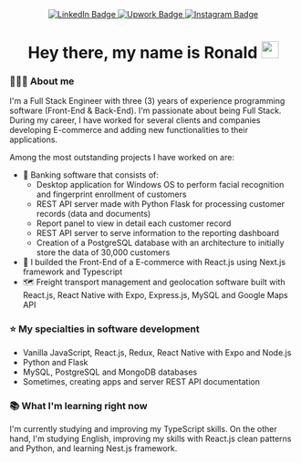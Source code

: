 <div id="header" align="center">
  <div id="badges">
    <a href="https://www.linkedin.com/in/abusalehronald/">
      <img src="https://img.shields.io/badge/LinkedIn-blue?style=for-the-badge&logo=linkedin&logoColor=white" alt="LinkedIn Badge"/>
    </a>
    <a href="https://www.upwork.com/freelancers/~01ec34398bf3523bb0">
      <img src="https://img.shields.io/badge/Upwork-brightgreen?style=for-the-badge&logo=upwork&logoColor=white" alt="Upwork Badge"/>
    </a>
    <a href="https://www.instagram.com/abusalehronald/">
      <img src="https://img.shields.io/badge/Instagram-red?style=for-the-badge&logo=instagram&logoColor=white" alt="Instagram Badge"/>
    </a>
  </div>
  
  <h1>
    Hey there, my name is Ronald
    <img src="https://media.giphy.com/media/hvRJCLFzcasrR4ia7z/giphy.gif" width="30px"/>
  </h1>
</div>

### 👨🏻‍💻 About me
I'm a Full Stack Engineer with three (3) years of experience programming software (Front-End & Back-End). I'm passionate about being Full Stack. During my career, I have worked for several clients and companies developing E-commerce and adding new functionalities to their applications.

Among the most outstanding projects I have worked on are:
* 🏦 Banking software that consists of:
  * Desktop application for Windows OS to perform facial recognition and fingerprint enrollment of customers
  * REST API server made with Python Flask for processing customer records (data and documents)
  * Report panel to view in detail each customer record
  * REST API server to serve information to the reporting dashboard
  * Creation of a PostgreSQL database with an architecture to initially store the data of 30,000 customers
* 🛒 I builded the Front-End of a E-commerce with React.js using Next.js framework and Typescript
* 🗺️ Freight transport management and geolocation software built with React.js, React Native with Expo, Express.js, MySQL and Google Maps API

### ⭐ My specialties in software development
* Vanilla JavaScript, React.js, Redux, React Native with Expo and Node.js
* Python and Flask
* MySQL, PostgreSQL and MongoDB databases
* Sometimes, creating apps and server REST API documentation

### 📚 What I'm learning right now
I'm currently studying and improving my TypeScript skills. On the other hand, I'm studying English, improving my skills with React.js clean patterns and Python, and learning Nest.js framework.

<!--
**LancerR40/LancerR40** is a ✨ _special_ ✨ repository because its `README.md` (this file) appears on your GitHub profile.

Here are some ideas to get you started:

- 🔭 I’m currently working on ...
- 🌱 I’m currently learning ...
- 👯 I’m looking to collaborate on ...
- 🤔 I’m looking for help with ...
- 💬 Ask me about ...
- 📫 How to reach me: ...
- 😄 Pronouns: ...
- ⚡ Fun fact: ...
-->

